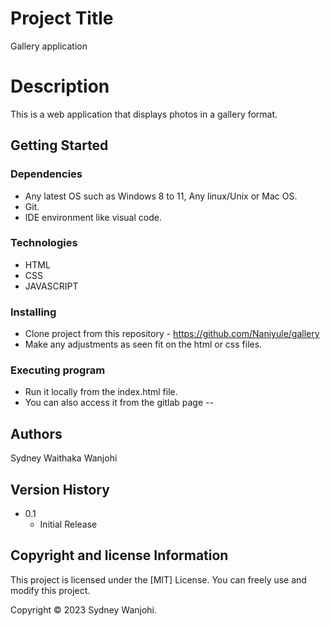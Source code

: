 # Project Title

Gallery application

# Description

This is a web application that displays photos in a gallery format.

## Getting Started

### Dependencies

- Any latest OS such as Windows 8 to 11, Any linux/Unix or Mac OS.
- Git.
- IDE environment like visual code.

### Technologies

- HTML
- CSS
- JAVASCRIPT

### Installing

- Clone project from this repository - https://github.com/Naniyule/gallery
- Make any adjustments as seen fit on the html or css files.

### Executing program

- Run it locally from the index.html file.
- You can also access it from the gitlab page -- 

## Authors

Sydney Waithaka Wanjohi


## Version History

- 0.1
  - Initial Release

## Copyright and license Information

This project is licensed under the [MIT] License. You can freely use and modify this project.

Copyright © 2023 Sydney Wanjohi.
